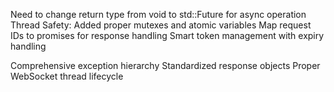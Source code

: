 Need to change return type from void to std::Future<T> for async operation
Thread Safety: Added proper mutexes and atomic variables
Map request IDs to promises for response handling
Smart token management with expiry handling

Comprehensive exception hierarchy
Standardized response objects
Proper WebSocket thread lifecycle